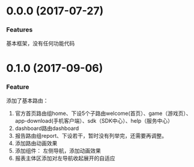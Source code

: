 # 0.0.0 (2017-07-27)

### Features
基本框架，没有任何功能代码

# 0.1.0 (2017-09-06)

### Feature
添加了基本路由：
1. 官方首页路由组home、下设5个子路由welcome(首页）、game（游戏页）、app-download(手机客户端）、sdk（SDK中心）、help（服务中心）
2. dashboard路由dashboard
3. 报告路由组report、下设若干，暂时没有列举完，还需要再调整。
4. 添加路由动画效果
5. 添加组件：
    左侧导航，添加动画效果
6. 报表主体区添加对左导航收起展开的自适应
